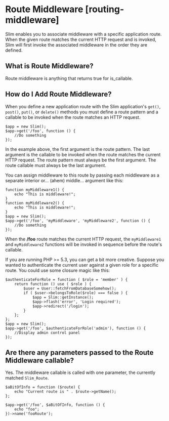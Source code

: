 # Route Middleware [routing-middleware] #

Slim enables you to associate middleware with a specific application route. When the given route matches the current HTTP request and is invoked, Slim will first invoke the associated middleware in the order they are defined.

## What is Route Middleware?

Route middleware is anything that returns true for is_callable.

## How do I Add Route Middleware?

When you define a new application route with the Slim application's `get()`, `post()`, `put()`, or `delete()` methods you must define a route pattern and a callable to be invoked when the route matches an HTTP request.

    $app = new Slim();
    $app->get('/foo', function () {
        //Do something
    });

In the example above, the first argument is the route pattern. The last argument is the callable to be invoked when the route matches the current HTTP request. The route pattern must always be the first argument. The route callable must always be the last argument.

You can assign middleware to this route by passing each middleware as a separate interior or... (ahem) middle... argument like this:

    function myMiddleware1() {
        echo "This is middleware!";
    }
    function myMiddleware2() {
        echo "This is middleware!";
    }
    $app = new Slim();
    $app->get('/foo', 'myMiddleware', 'myMiddleware2', function () {
        //Do something
    });

When the **/foo** route matches the current HTTP request, the `myMiddleware1` and `myMiddleware2` functions will be invoked in sequence before the route's callable.

If you are running PHP >= 5.3, you can get a bit more creative. Suppose you wanted to authenticate the current user against a given role for a specific route. You could use some closure magic like this:

    $authenticateForRole = function ( $role = 'member' ) {
        return function () use ( $role ) {
            $user = User::fetchFromDatabaseSomehow();
            if ( $user->belongsToRole($role) === false ) {
                $app = Slim::getInstance();
                $app->flash('error', 'Login required');
                $app->redirect('/login');
            }
        };
    };
    $app = new Slim();
    $app->get('/foo', $authenticateForRole('admin'), function () {
        //Display admin control panel
    });

## Are there any parameters passed to the Route Middleware callable?

Yes.  The middleware callable is called with one parameter, the currently matched `Slim_Route`.

    $aBitOfInfo = function ($route) {
        echo "Current route is " . $route->getName();
    };

    $app->get('/foo', $aBitOfInfo, function () {
        echo "foo";
    })->name('fooRoute');
